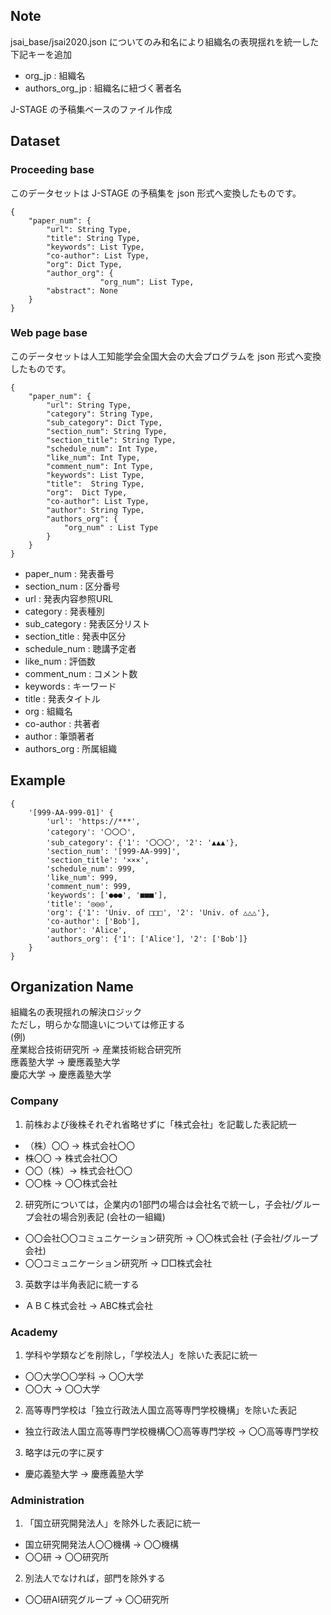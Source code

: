 ## Note

jsai_base/jsai2020.json についてのみ和名により組織名の表現揺れを統一した下記キーを追加

+ org_jp : 組織名
+ authors_org_jp : 組織名に紐づく著者名

J-STAGE の予稿集ベースのファイル作成



## Dataset

### Proceeding base
このデータセットは J-STAGE の予稿集を json 形式へ変換したものです。

```
{
	"paper_num": {
		"url": String Type,
 		"title": String Type,
 		"keywords": List Type,
 		"co-author": List Type,
 		"org": Dict Type,
 		"author_org": { 
                	"org_num": List Type,
 		"abstract": None
	}
}
```


### Web page base
このデータセットは人工知能学会全国大会の大会プログラムを json 形式へ変換したものです。

```
{
	"paper_num": {
		"url": String Type,
		"category": String Type,
		"sub_category": Dict Type,
		"section_num": String Type,
		"section_title": String Type,
		"schedule_num": Int Type,
		"like_num": Int Type,
		"comment_num": Int Type,
		"keywords": List Type,
		"title":  String Type,
		"org":  Dict Type,
		"co-author": List Type,
		"author": String Type,
		"authors_org": {
			"org_num" : List Type
		}
	}
}
```

+ paper_num : 発表番号
+ section_num : 区分番号
+ url         : 発表内容参照URL
+ category    : 発表種別
+ sub_category : 発表区分リスト
+ section_title : 発表中区分
+ schedule_num : 聴講予定者
+ like_num : 評価数
+ comment_num : コメント数
+ keywords : キーワード
+ title : 発表タイトル
+ org : 組織名
+ co-author : 共著者
+ author : 筆頭著者
+ authors_org : 所属組織


## Example
```
{
	'[999-AA-999-01]' {
		'url': 'https://***',
 		'category': '〇〇〇',
 		'sub_category': {'1': '〇〇〇', '2': '▲▲▲'},
 		'section_num': '[999-AA-999]',
 		'section_title': '×××',
 		'schedule_num': 999,
 		'like_num': 999,
 		'comment_num': 999,
 		'keywords': ['●●●', '■■■'],
 		'title': '◎◎◎',
 		'org': {'1': 'Univ. of □□□', '2': 'Univ. of △△△'},
 		'co-author': ['Bob'],
 		'author': 'Alice',
 		'authors_org': {'1': ['Alice'], '2': ['Bob']}
	}
}
```
## Organization Name
組織名の表現揺れの解決ロジック  
ただし，明らかな間違いについては修正する  
(例)  
産業総合技術研究所 -> 産業技術総合研究所  
應義塾大学 -> 慶應義塾大学  
慶応大学 -> 慶應義塾大学  

### Company
1. 前株および後株それぞれ省略せずに「株式会社」を記載した表記統一
+ （株）〇〇 -> 株式会社〇〇
+ 株〇〇 -> 株式会社〇〇
+ 〇〇（株）-> 株式会社〇〇
+ 〇〇株 -> 〇〇株式会社

2. 研究所については，企業内の1部門の場合は会社名で統一し，子会社/グループ会社の場合別表記
(会社の一組織)
+ 〇〇会社〇〇コミュニケーション研究所 -> 〇〇株式会社
(子会社/グループ会社)
+ 〇〇コミュニケーション研究所 -> □□株式会社

3. 英数字は半角表記に統一する
+ ＡＢＣ株式会社 -> ABC株式会社 

### Academy
1. 学科や学類などを削除し，「学校法人」を除いた表記に統一
+ 〇〇大学〇〇学科 -> 〇〇大学
+ 〇〇大 -> 〇〇大学

2. 高等専門学校は「独立行政法人国立高等専門学校機構」を除いた表記
+ 独立行政法人国立高等専門学校機構〇〇高等専門学校 -> 〇〇高等専門学校

3. 略字は元の字に戻す
+ 慶応義塾大学 -> 慶應義塾大学

### Administration
1. 「国立研究開発法人」を除外した表記に統一
+ 国立研究開発法人〇〇機構 -> 〇〇機構
+ 〇〇研 -> 〇〇研究所

2. 別法人でなければ，部門を除外する
+ 〇〇研AI研究グループ -> 〇〇研究所
